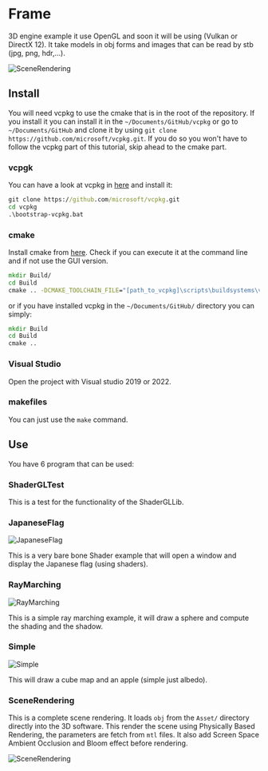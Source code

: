 # Frame

3D engine example it use OpenGL and soon it will be using (Vulkan or DirectX 
12). It take models in obj forms and images that can be read by stb (jpg, png,
hdr,...).

![SceneRendering](https://github.com/anirul/ShaderGL/raw/master/Sample/SceneRendering.png "A Scene rendering made with ShaderGL.")

## Install

You will need vcpkg to use the cmake that is in the root of the repository.
If you install it you can install it in the ```~/Documents/GitHub/vcpkg``` 
or go to ```~/Documents/GitHub``` and clone it by using 
```git clone https://github.com/microsoft/vcpkg.git```. If you do so you won't
have to follow the vcpkg part of this tutorial, skip ahead to the cmake part.

### vcpgk

You can have a look at vcpkg in [here](https://github.com/microsoft/vcpkg) and
install it:

```cmd
git clone https://github.com/microsoft/vcpkg.git
cd vcpkg
.\bootstrap-vcpkg.bat
```

### cmake

Install cmake from [here](https://cmake.org/). Check if you can execute it at
the command line and if not use the GUI version.

```cmd
mkdir Build/
cd Build
cmake .. -DCMAKE_TOOLCHAIN_FILE="[path_to_vcpkg]\scripts\buildsystems\vcpkg.cmake"
```
or if you have installed vcpkg in the ```~/Documents/GitHub/``` directory you 
can simply:

```cmd
mkdir Build
cd Build
cmake ..
```

### Visual Studio

Open the project with Visual studio 2019 or 2022.

### makefiles

You can just use the ```make``` command.

## Use

You have 6 program that can be used:

### ShaderGLTest

This is a test for the functionality of the ShaderGLLib.

### JapaneseFlag

![JapaneseFlag](https://github.com/anirul/ShaderGL/raw/master/Sample/JapaneseFlag.png "A rendering of the Japanese flag using shaders.")

This is a very bare bone Shader example that will open a window and display
the Japanese flag (using shaders).

### RayMarching

![RayMarching](https://github.com/anirul/ShaderGL/raw/master/Sample/RayMarching.png "A rendering of a sphere on a plane using raymaching shaders.")

This is a simple ray marching example, it will draw a sphere and compute the
shading and the shadow.

### Simple

![Simple](https://github.com/anirul/ShaderGL/raw/master/Sample/Simple.png "A rendering of an apple floating in the coulds.")

This will draw a cube map and an apple (simple just albedo).

### SceneRendering

This is a complete scene rendering. It loads ```obj``` from the ```Asset/```
directory directly into the 3D software. This render the scene using
Physically Based Rendering, the parameters are fetch from ```mtl``` files.
It also add Screen Space Ambient Occlusion and Bloom effect before rendering.

![SceneRendering](https://github.com/anirul/ShaderGL/raw/master/Sample/SceneRendering.png "A Scene rendering made with ShaderGL.")
